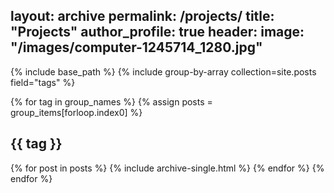 layout: archive
permalink: /projects/
title: "Projects"
author_profile: true
header:
    image: "/images/computer-1245714_1280.jpg"
---

{% include base_path %}
{% include group-by-array collection=site.posts field="tags" %}

{% for tag in group_names %}
    {% assign posts = group_items[forloop.index0] %}
    <h2 id="{{ tag | slugify }}" class="archive__subtitle">{{ tag }} </h2>
    {% for post in posts %}
        {% include archive-single.html %}
    {% endfor %}
{% endfor %}